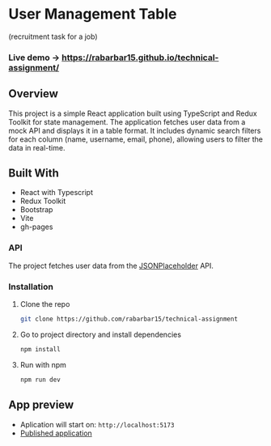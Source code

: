 # User Management Table   
(recruitment task for a job)   
### Live demo -> https://rabarbar15.github.io/technical-assignment/

## Overview   

This project is a simple React application built using TypeScript and Redux Toolkit for state management. The application fetches user data from a mock API and displays it in a table format. It includes dynamic search filters for each column (name, username, email, phone), allowing users to filter the data in real-time.

## Built With  
* React with Typescript    
* Redux Toolkit     
* Bootstrap   
* Vite
* gh-pages      

### API
The project fetches user data from the [JSONPlaceholder](https://jsonplaceholder.typicode.com/) API.  

### Installation    

1. Clone the repo
   
   ```sh
   git clone https://github.com/rabarbar15/technical-assignment
   ```
2. Go to project directory and install dependencies
     
   ```sh
   npm install
   ```
3. Run with npm
     
   ```sh
   npm run dev
   ```
## App preview   

* Aplication will start on: `http://localhost:5173`
* [Published application](https://rabarbar15.github.io/technical-assignment/)
